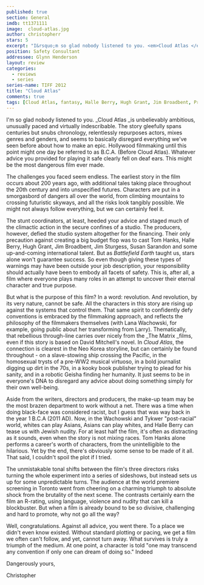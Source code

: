 ```yaml
---
published: true
section: General
imdb: tt1371111
image:  cloud-atlas.jpg
author: christopherr
stars: 5
excerpt: "I&rsquo;m so glad nobody listened to you. <em>Cloud Atlas </em>is unbelievably ambitious, unusually paced and virtually indescribable."
position: Safety Consultant
addressee: Glynn Henderson
layout: review
categories:
  - reviews
  - series
series-name: TIFF 2012
title: "Cloud Atlas"
comments: true
tags: [Cloud Atlas, fantasy, Halle Berry, Hugh Grant, Jim Broadbent, Premiere, Reviews, sci-fi, Susan Sarandon, TIFF, Tom Hanks, Uncategorized, Wachowskis]
---
```

I'm so glad nobody listened to you. _Cloud Atlas _is unbelievably ambitious, unusually paced and virtually indescribable. The story gleefully spans centuries but snubs chronology, relentlessly repurposes actors, mixes genres and genders, and seems to basically disregard everything we've seen before about how to make an epic. Hollywood filmmaking until this point might one day be referred to as B.C.A. (Before Cloud Atlas).  Whatever advice you provided for playing it safe clearly fell on deaf ears. This might be the most dangerous film ever made.

The challenges you faced seem endless. The earliest story in the film occurs about 200 years ago, with additional tales taking place throughout the 20th century and into unspecified futures. Characters are put in a smorgasbord of dangers all over the world, from climbing mountains to crossing futuristic skyways, and all the risks look tangibly possible.  We might not always follow everything, but we can certainly feel it.

The stunt coordinators, at least, heeded your advice and staged much of the climactic action in the secure confines of a studio. The producers, however, defied the studio system altogether for the financing. Their only precaution against creating a big budget flop was to cast Tom Hanks, Halle Berry, Hugh Grant, Jim Broadbent, Jim Sturgess, Susan Sarandon and some up-and-coming international talent. But as _Battlefield Earth_ taught us, stars alone won't guarantee success. So even though giving these types of warnings may have been outside your job description, your responsibility should actually have been to embody all facets of safety. This is, after all, a film where everyone plays many roles in an attempt to uncover their eternal character and true purpose.

But what is the purpose of this film? In a word: revolution. And revolution, by its very nature, cannot be safe. All the characters in this story are rising up against the systems that control them. That same spirit to confidently defy conventions is embraced by the filmmaking approach, and reflects the philosophy of the filmmakers themselves (with Lana Wachowski, for example, going public about her transforming from Larry). Thematically, that rebellious through-line carries over nicely from the _The Matrix _films, even if this story is based on David Mitchell's novel. In _Cloud Atlas_, the connection is clearest in the Neo Korea storyline, but can certainly be found throughout - on a slave-stowing ship crossing the Pacific, in the homosexual trysts of a pre-WW2 musical virtuoso, in a bold journalist digging up dirt in the 70s, in a kooky book publisher trying to plead for his sanity, and in a robotic Geisha finding her humanity.  It just seems to be in everyone's DNA to disregard any advice about doing something simply for their own well-being.

Aside from the writers, directors and producers, the make-up team may be the most brazen department to work without a net. There was a time when doing black-face was considered racist, but I guess that was way back in the year 1 B.C.A (2011 AD). Now, in the Wachowski and Tykwer "post-racial" world, whites can play Asians, Asians can play whites, and Halle Berry can tease us with Jewish nudity. For at least half the film, it's often as distracting as it sounds, even when the story is not mixing races. Tom Hanks alone performs a career's worth of characters, from the unintelligible to the hilarious. Yet by the end, there's obviously some sense to be made of it all. That said, I couldn't spoil the plot if I tried.

The unmistakable tonal shifts between the film's three directors risks turning the whole experiment into a series of sideshows, but instead sets us up for some unpredictable turns. The audience at the world premiere screening in Toronto went from cheering on a charming triumph to absolute shock from the brutality of the next scene. The contrasts certainly earn the film an R-rating, using language, violence and nudity that can kill a blockbuster. But when a film is already bound to be so divisive, challenging and hard to promote, why not go all the way?

Well, congratulations. Against all advice, you went there. To a place we didn't even know existed. Without standard plotting or pacing, we get a film we often can't follow, and yet, cannot turn away. What survives is truly a triumph of the medium. At one point, a character is told "one may transcend any convention if only one can dream of doing so." Indeed

Dangerously yours,

Christopher
